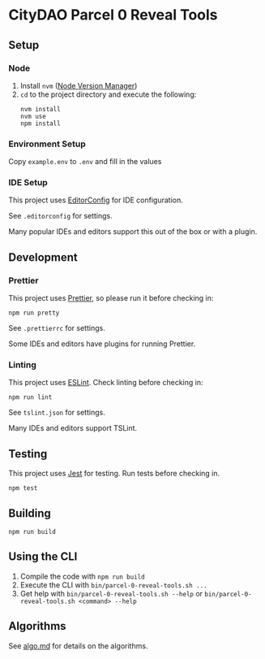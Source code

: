 # CityDAO Parcel 0 Reveal Tools

## Setup

### Node

1.  Install `nvm` ([Node Version Manager](https://github.com/nvm-sh/nvm))
2.  `cd` to the project directory and execute the following:
    ```
    nvm install
    nvm use
    npm install
    ```

### Environment Setup

Copy `example.env` to `.env` and fill in the values

### IDE Setup

This project uses [EditorConfig](https://editorconfig.org/) for IDE configuration.

See `.editorconfig` for settings.

Many popular IDEs and editors support this out of the box or with a plugin.

## Development

### Prettier

This project uses [Prettier](https://prettier.io/), so please run it before checking in:

```
npm run pretty
```

See `.prettierrc` for settings.

Some IDEs and editors have plugins for running Prettier.

### Linting

This project uses [ESLint](https://eslint.org/). Check linting before checking in:

```
npm run lint
```

See `tslint.json` for settings.

Many IDEs and editors support TSLint.

## Testing

This project uses [Jest](https://jestjs.io/) for testing. Run tests before checking in.

```
npm test
```

## Building

```
npm run build
```

## Using the CLI

1. Compile the code with `npm run build`
2. Execute the CLI with `bin/parcel-0-reveal-tools.sh ...`
3. Get help with `bin/parcel-0-reveal-tools.sh --help` or 
   `bin/parcel-0-reveal-tools.sh <command> --help`

## Algorithms

See [algo.md](algo.md) for details on the algorithms.
